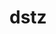 # dstz
<!-- Auto-update: 2025-10-06T13:08:46.902929 -->

<!-- Auto-update: 2025-10-06T14:08:22.793461 -->
